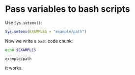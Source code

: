 # Pass variables to bash scripts

Use `Sys.setenv()`:


```r
Sys.setenv(EXAMPLES = "example/path")
```


Now we write a `bash` code chunk:


```bash
echo $EXAMPLES
```

```
example/path
```


It works.
